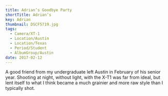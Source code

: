 ```yaml
---
title: Adrian’s Goodbye Party
shortTitle: Adrian’s
key: Adrian
thumbnail: DSCF5719.jpg
tags:
  - Camera/XT-1
  - Location/Austin
  - Location/Texas
  - Period/Student
  - AlbumGroup/Austin
date: 2017-02-12
---
```

A good friend from my undergraduate left Austin in February of his senior year. Shooting at night, without light, with the X-T1 was far from ideal, but lent itself to what I think became a much grainier and more raw style than I typically shot.
